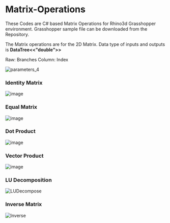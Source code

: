 # Matrix-Operations
These Codes are C# based Matrix Operations for Rhino3d Grasshopper environment.
Grasshopper sample file can be downloaded from the Repository.

The Matrix operations are for the 2D Matrix.
Data type of inputs and outputs is **DataTree<<"double">>**

Raw: Branches
Column: Index

![parameters_4](https://user-images.githubusercontent.com/93954052/140975378-c2331fdf-1c31-4fb0-bcf1-fed155f7af91.png)

### Identity Matrix
![image](https://user-images.githubusercontent.com/93954052/140837948-ecae524d-c41a-43bf-b339-f6214b7d25df.png)

### Equal Matrix
![image](https://user-images.githubusercontent.com/93954052/140838546-2b977974-9786-4bf2-a7f3-bcae62dbfd56.png)

### Dot Product
![image](https://user-images.githubusercontent.com/93954052/140839269-dca24a9c-e736-406e-93a8-1100809cce72.png)

### Vector Product
![image](https://user-images.githubusercontent.com/93954052/140839876-201e0717-2f2e-4cec-b9a6-8eb257ee37a9.png)

### LU Decomposition
![LUDecompose](https://user-images.githubusercontent.com/93954052/140932674-27559ac2-2478-43ea-8018-8277d0ec103c.png)

### Inverse Matrix
![Inverse](https://user-images.githubusercontent.com/93954052/140942536-41883292-e756-40e1-9951-9e4285633f0a.png)
